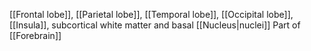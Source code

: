 [[Frontal lobe]], [[Parietal lobe]], [[Temporal lobe]], [[Occipital lobe]], [[Insula]], subcortical white matter and basal [[Nucleus|nuclei]]
Part of [[Forebrain]]
